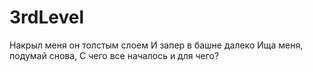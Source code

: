 # 3rdLevel

Накрыл меня он толстым слоем
И запер в башне далеко
Ища меня, подумай снова,
С чего все началось и для чего?
